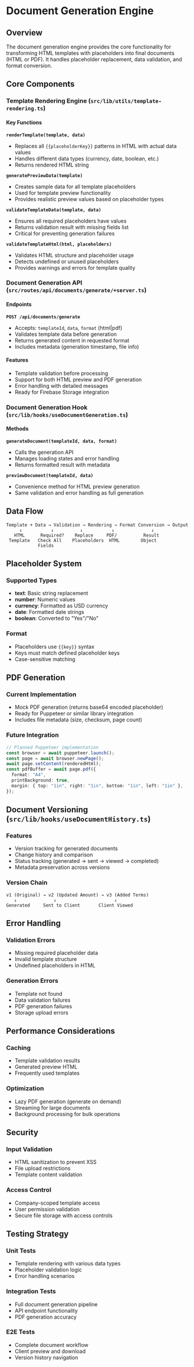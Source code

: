 # Document Generation Engine

## Overview

The document generation engine provides the core functionality for transforming HTML templates with placeholders into final documents (HTML or PDF). It handles placeholder replacement, data validation, and format conversion.

## Core Components

### Template Rendering Engine (`src/lib/utils/template-rendering.ts`)

#### Key Functions

**`renderTemplate(template, data)`**

- Replaces all `{{placeholderKey}}` patterns in HTML with actual data values
- Handles different data types (currency, date, boolean, etc.)
- Returns rendered HTML string

**`generatePreviewData(template)`**

- Creates sample data for all template placeholders
- Used for template preview functionality
- Provides realistic preview values based on placeholder types

**`validateTemplateData(template, data)`**

- Ensures all required placeholders have values
- Returns validation result with missing fields list
- Critical for preventing generation failures

**`validateTemplateHtml(html, placeholders)`**

- Validates HTML structure and placeholder usage
- Detects undefined or unused placeholders
- Provides warnings and errors for template quality

### Document Generation API (`src/routes/api/documents/generate/+server.ts`)

#### Endpoints

**`POST /api/documents/generate`**

- Accepts: `templateId`, `data`, `format` (html|pdf)
- Validates template data before generation
- Returns generated content in requested format
- Includes metadata (generation timestamp, file info)

#### Features

- Template validation before processing
- Support for both HTML preview and PDF generation
- Error handling with detailed messages
- Ready for Firebase Storage integration

### Document Generation Hook (`src/lib/hooks/useDocumentGeneration.ts`)

#### Methods

**`generateDocument(templateId, data, format)`**

- Calls the generation API
- Manages loading states and error handling
- Returns formatted result with metadata

**`previewDocument(templateId, data)`**

- Convenience method for HTML preview generation
- Same validation and error handling as full generation

## Data Flow

```
Template + Data → Validation → Rendering → Format Conversion → Output
     ↓           ↓          ↓           ↓              ↓
   HTML      Required?    Replace     PDF/          Result
 Template   Check All    Placeholders  HTML        Object
            Fields
```

## Placeholder System

### Supported Types

- **text**: Basic string replacement
- **number**: Numeric values
- **currency**: Formatted as USD currency
- **date**: Formatted date strings
- **boolean**: Converted to "Yes"/"No"

### Format

- Placeholders use `{{key}}` syntax
- Keys must match defined placeholder keys
- Case-sensitive matching

## PDF Generation

### Current Implementation

- Mock PDF generation (returns base64 encoded placeholder)
- Ready for Puppeteer or similar library integration
- Includes file metadata (size, checksum, page count)

### Future Integration

```typescript
// Planned Puppeteer implementation
const browser = await puppeteer.launch();
const page = await browser.newPage();
await page.setContent(renderedHtml);
const pdfBuffer = await page.pdf({
  format: "A4",
  printBackground: true,
  margin: { top: "1in", right: "1in", bottom: "1in", left: "1in" },
});
```

## Document Versioning (`src/lib/hooks/useDocumentHistory.ts`)

### Features

- Version tracking for generated documents
- Change history and comparison
- Status tracking (generated → sent → viewed → completed)
- Metadata preservation across versions

### Version Chain

```
v1 (Original) → v2 (Updated Amount) → v3 (Added Terms)
   ↓              ↓                      ↓
Generated     Sent to Client       Client Viewed
```

## Error Handling

### Validation Errors

- Missing required placeholder data
- Invalid template structure
- Undefined placeholders in HTML

### Generation Errors

- Template not found
- Data validation failures
- PDF generation failures
- Storage upload errors

## Performance Considerations

### Caching

- Template validation results
- Generated preview HTML
- Frequently used templates

### Optimization

- Lazy PDF generation (generate on demand)
- Streaming for large documents
- Background processing for bulk operations

## Security

### Input Validation

- HTML sanitization to prevent XSS
- File upload restrictions
- Template content validation

### Access Control

- Company-scoped template access
- User permission validation
- Secure file storage with access controls

## Testing Strategy

### Unit Tests

- Template rendering with various data types
- Placeholder validation logic
- Error handling scenarios

### Integration Tests

- Full document generation pipeline
- API endpoint functionality
- PDF generation accuracy

### E2E Tests

- Complete document workflow
- Client preview and download
- Version history navigation
